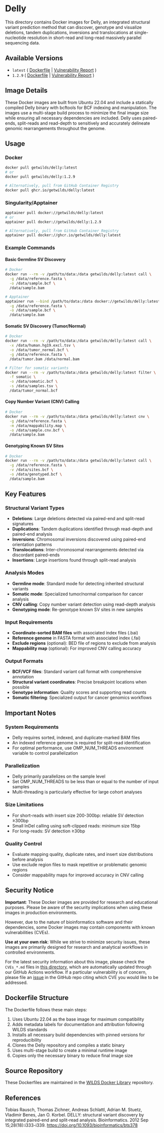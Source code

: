 # Delly

This directory contains Docker images for Delly, an integrated structural variant prediction method that can discover, genotype and visualize deletions, tandem duplications, inversions and translocations at single-nucleotide resolution in short-read and long-read massively parallel sequencing data.

## Available Versions

- `latest` ( [Dockerfile](https://github.com/getwilds/wilds-docker-library/blob/main/delly/Dockerfile_latest) | [Vulnerability Report](https://github.com/getwilds/wilds-docker-library/blob/main/delly/CVEs_latest.md) )
- `1.2.9` ( [Dockerfile](https://github.com/getwilds/wilds-docker-library/blob/main/delly/Dockerfile_1.2.9) | [Vulnerability Report](https://github.com/getwilds/wilds-docker-library/blob/main/delly/CVEs_1.2.9.md) )

## Image Details

These Docker images are built from Ubuntu 22.04 and include a statically compiled Delly binary with bcftools for BCF indexing and manipulation. The images use a multi-stage build process to minimize the final image size while ensuring all necessary dependencies are included. Delly uses paired-ends, split-reads and read-depth to sensitively and accurately delineate genomic rearrangements throughout the genome.

## Usage

### Docker

```bash
docker pull getwilds/delly:latest
# or
docker pull getwilds/delly:1.2.9

# Alternatively, pull from GitHub Container Registry
docker pull ghcr.io/getwilds/delly:latest
```

### Singularity/Apptainer

```bash
apptainer pull docker://getwilds/delly:latest
# or
apptainer pull docker://getwilds/delly:1.2.9

# Alternatively, pull from GitHub Container Registry
apptainer pull docker://ghcr.io/getwilds/delly:latest
```

### Example Commands

#### Basic Germline SV Discovery

```bash
# Docker
docker run --rm -v /path/to/data:/data getwilds/delly:latest call \
  -g /data/reference.fasta \
  -o /data/sample.bcf \
  /data/sample.bam

# Apptainer
apptainer run --bind /path/to/data:/data docker://getwilds/delly:latest call \
  -g /data/reference.fasta \
  -o /data/sample.bcf \
  /data/sample.bam
```

#### Somatic SV Discovery (Tumor/Normal)

```bash
# Docker
docker run --rm -v /path/to/data:/data getwilds/delly:latest call \
  -x /data/human.hg19.excl.tsv \
  -o /data/tumor_normal.bcf \
  -g /data/reference.fasta \
  /data/tumor.bam /data/normal.bam

# Filter for somatic variants
docker run --rm -v /path/to/data:/data getwilds/delly:latest filter \
  -f somatic \
  -o /data/somatic.bcf \
  -s /data/samples.tsv \
  /data/tumor_normal.bcf
```

#### Copy Number Variant (CNV) Calling

```bash
# Docker
docker run --rm -v /path/to/data:/data getwilds/delly:latest cnv \
  -g /data/reference.fasta \
  -m /data/mappability.map \
  -o /data/sample.cnv.bcf \
  /data/sample.bam
```

#### Genotyping Known SV Sites

```bash
# Docker
docker run --rm -v /path/to/data:/data getwilds/delly:latest call \
  -g /data/reference.fasta \
  -v /data/sites.bcf \
  -o /data/genotyped.bcf \
  /data/sample.bam
```

## Key Features

### **Structural Variant Types**
- **Deletions**: Large deletions detected via paired-end and split-read signatures
- **Duplications**: Tandem duplications identified through read-depth and paired-end analysis
- **Inversions**: Chromosomal inversions discovered using paired-end orientation patterns
- **Translocations**: Inter-chromosomal rearrangements detected via discordant paired-ends
- **Insertions**: Large insertions found through split-read analysis

### **Analysis Modes**
- **Germline mode**: Standard mode for detecting inherited structural variants
- **Somatic mode**: Specialized tumor/normal comparison for cancer analysis
- **CNV calling**: Copy number variant detection using read-depth analysis
- **Genotyping mode**: Re-genotype known SV sites in new samples

### **Input Requirements**
- **Coordinate-sorted BAM files** with associated index files (.bai)
- **Reference genome** in FASTA format with associated index (.fai)
- **Exclude regions** (optional): BED file of regions to exclude from analysis
- **Mappability map** (optional): For improved CNV calling accuracy

### **Output Formats**
- **BCF/VCF files**: Standard variant call format with comprehensive annotation
- **Structural variant coordinates**: Precise breakpoint locations when possible
- **Genotype information**: Quality scores and supporting read counts
- **Somatic filtering**: Specialized output for cancer genomics workflows

## Important Notes

### **System Requirements**
- Delly requires sorted, indexed, and duplicate-marked BAM files
- An indexed reference genome is required for split-read identification
- For optimal performance, use OMP_NUM_THREADS environment variable to control parallelization

### **Parallelization**
- Delly primarily parallelizes on the sample level
- Set OMP_NUM_THREADS to be less than or equal to the number of input samples
- Multi-threading is particularly effective for large cohort analyses

### **Size Limitations**
- For short-reads with insert size 200-300bp: reliable SV detection ≥300bp
- Small InDel calling using soft-clipped reads: minimum size 15bp
- For long-reads: SV detection ≥30bp

### **Quality Control**
- Evaluate mapping quality, duplicate rates, and insert size distributions before analysis
- Use exclude region files to mask repetitive or problematic genomic regions
- Consider mappability maps for improved accuracy in CNV calling

## Security Notice

**Important**: These Docker images are provided for research and educational purposes. Please be aware of the security implications when using these images in production environments.

However, due to the nature of bioinformatics software and their dependencies, some Docker images may contain components with known vulnerabilities (CVEs).

**Use at your own risk**: While we strive to minimize security issues, these images are primarily designed for research and analytical workflows in controlled environments.

For the latest security information about this image, please check the `CVEs_*.md` files in [this directory](https://github.com/getwilds/wilds-docker-library/tree/main/delly), which are automatically updated through our GitHub Actions workflow. If a particular vulnerability is of concern, please file an [issue](https://github.com/getwilds/wilds-docker-library/issues) in the GitHub repo citing which CVE you would like to be addressed.

## Dockerfile Structure

The Dockerfile follows these main steps:

1. Uses Ubuntu 22.04 as the base image for maximum compatibility
2. Adds metadata labels for documentation and attribution following WILDS standards
3. Installs all necessary build dependencies with pinned versions for reproducibility
4. Clones the Delly repository and compiles a static binary
5. Uses multi-stage build to create a minimal runtime image
6. Copies only the necessary binary to reduce final image size

## Source Repository

These Dockerfiles are maintained in the [WILDS Docker Library](https://github.com/getwilds/wilds-docker-library) repository.

## References

Tobias Rausch, Thomas Zichner, Andreas Schlattl, Adrian M. Stuetz, Vladimir Benes, Jan O. Korbel. DELLY: structural variant discovery by integrated paired-end and split-read analysis. Bioinformatics. 2012 Sep 15;28(18):i333-i339. https://doi.org/10.1093/bioinformatics/bts378
